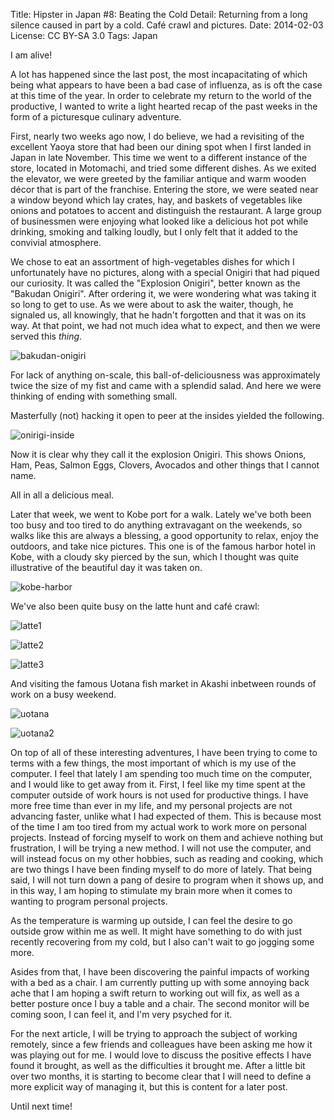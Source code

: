 Title:   Hipster in Japan #8: Beating the Cold
Detail:  Returning from a long silence caused in part by a cold. Café crawl and pictures.
Date:    2014-02-03
License: CC BY-SA 3.0
Tags:    Japan

I am alive! 

A lot has happened since the last post, the most incapacitating of which being what appears to have been a bad case of influenza, as is oft the case at this time of the year. In order to celebrate my return to the world of the productive, I wanted to write a light hearted recap of the past weeks in the form of a picturesque culinary adventure.

First, nearly two weeks ago now, I do believe, we had a revisiting of the excellent Yaoya store that had been our dining spot when I first landed in Japan in late November. This time we went to a different instance of the store, located in Motomachi, and tried some different dishes. As we exited the elevator, we were greeted by the familiar antique and warm wooden décor that is part of the franchise. Entering the store, we were seated near a window beyond which lay crates, hay, and baskets of vegetables like onions and potatoes to accent and distinguish the restaurant. A large group of businessmen were enjoying what looked like a delicious hot pot while drinking, smoking and talking loudly, but I only felt that it added to the convivial atmosphere.

We chose to eat an assortment of high-vegetables dishes for which I unfortunately have no pictures, along with a special Onigiri that had piqued our curiosity. It was called the "Explosion Onigiri", better known as the "Bakudan Onigiri". After ordering it, we were wondering what was taking it so long to get to use. As we were about to ask the waiter, though, he signaled us, all knowingly, that he hadn't forgotten and that it was on its way. At that point, we had not much idea what to expect, and then we were served this *thing*.

![bakudan-onigiri]

For lack of anything on-scale, this ball-of-deliciousness was approximately twice the size of my fist and came with a splendid salad. And here we were thinking of ending with something small.

Masterfully (not) hacking it open to peer at the insides yielded the following.

![onirigi-inside]

Now it is clear why they call it the explosion Onigiri. This shows Onions, Ham, Peas, Salmon Eggs, Clovers, Avocados and other things that I cannot name.

All in all a delicious meal.

Later that week, we went to Kobe port for a walk. Lately we've both been too busy and too tired to do anything extravagant on the weekends, so walks like this are always a blessing, a good opportunity to relax, enjoy the outdoors, and take nice pictures. This one is of the famous harbor hotel in Kobe, with a cloudy sky pierced by the sun, which I thought was quite illustrative of the beautiful day it was taken on.

![kobe-harbor]

We've also been quite busy on the latte hunt and café crawl:

![latte1]

![latte2]

![latte3]

And visiting the famous Uotana fish market in Akashi inbetween rounds of work on a busy weekend.

![uotana]

![uotana2]

On top of all of these interesting adventures, I have been trying to come to terms with a few things, the most important of which is my use of the computer. I feel that lately I am spending too much time on the computer, and I would like to get away from it. First, I feel like my time spent at the computer outside of work hours is not used for productive things. I have more free time than ever in my life, and my personal projects are not advancing faster, unlike what I had expected of them. This is because most of the time I am too tired from my actual work to work more on personal projects. Instead of forcing myself to work on them and achieve nothing but frustration, I will be trying a new method. I will not use the computer, and will instead focus on my other hobbies, such as reading and cooking, which are two things I have been finding myself to do more of lately. That being said, I will not turn down a pang of desire to program when it shows up, and in this way, I am hoping to stimulate my brain more when it comes to wanting to program personal projects.

As the temperature is warming up outside, I can feel the desire to go outside grow within me as well. It might have something to do with just recently recovering from my cold, but I also can't wait to go jogging some more.

Asides from that, I have been discovering the painful impacts of working with a bed as a chair. I am currently putting up with some annoying back ache that I am hoping a swift return to working out will fix, as well as a better posture once I buy a table and a chair. The second monitor will be coming soon, I can feel it, and I'm very psyched for it.

For the next article, I will be trying to approach the subject of working remotely, since a few friends and colleagues have been asking me how it was playing out for me. I would love to discuss the positive effects I have found it brought, as well as the difficulties it brought me. After a little bit over two months, it is starting to become clear that I will need to define a more explicit way of managing it, but this is content for a later post.

Until next time!

[bakudan-onigiri]: https://lh3.googleusercontent.com/-sdmd4ZUYo1Y/UuTZ3zWoZhI/AAAAAAAABKA/mE88gD7ISrw/w648-h486-no/1525428_662019533858327_1019001680_n.jpg "Bakudan Onigiri"
[onirigi-inside]: https://lh4.googleusercontent.com/-WrCS4MCnrVo/UuTZ35QFhuI/AAAAAAAABKA/6m_Cg2NHj9c/w648-h486-no/1546396_662019507191663_1794558925_n.jpg "Bakudan Onigiri Innards"
[kobe-harbor]: https://lh3.googleusercontent.com/-U8_c62v00ho/UuTZ38oktZI/AAAAAAAABKA/-9R6sneJc5k/w648-h486-no/1533726_662649373795343_1863678401_n.jpg "Kobe Harbor"
[latte1]: https://lh5.googleusercontent.com/-iaB4QfDHHOQ/UuTZ34UqJ8I/AAAAAAAABKA/wOngXZ2jGYo/w648-h486-no/484858_664378740289073_117510708_n.jpg "Latte"
[latte2]: https://lh4.googleusercontent.com/-yR-6vvxhRDY/Uu9F4JbpKeI/AAAAAAAABNI/k2H2hvJVMWQ/w648-h486-no/1558581_670487803011500_848577392_n.jpg "Latte!"
[latte3]: https://lh6.googleusercontent.com/-PBRCZLDEJtc/UuTZ3xEDDhI/AAAAAAAABKA/qKtB8q9uMqo/w648-h486-no/1489242_652418464818434_1712471969_n.jpg "Latte!!"
[uotana]: https://lh6.googleusercontent.com/-LPBjs1LYky8/Uu9F4CITfaI/AAAAAAAABNI/gGbuaNtw8D4/w648-h486-no/1781863_671513732908907_575398201_n.jpg "Fish Market"
[uotana2]: https://lh5.googleusercontent.com/-2k6uTBYlkkQ/Uu9F4B_yHsI/AAAAAAAABNI/P0PlwEyjFTE/w648-h486-no/1551608_671513696242244_2111938947_n.jpg "Fishes for Sale!"